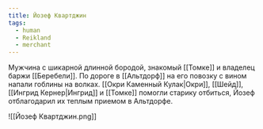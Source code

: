 ```yaml
---
title: Йозеф Квартджин
tags:
  - human
  - Reikland
  - merchant
---
```

Мужчина с шикарной длинной бородой, знакомый [[Томке]] и владелец баржи [[Беребели]]. По дороге в [[Альтдорф]] на его повозку с вином напали гоблины на волках. [[Окри Каменный Кулак|Окри]], [[Шейд]], [[Ингрид Кернер|Ингрид]] и [[Томке]] помогли старику отбиться, Йозеф отблагодарил их теплым приемом в Альтдорфе.

![[Йозеф Квартджин.png]]
